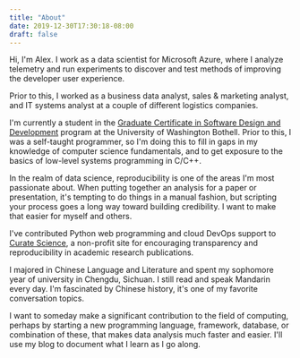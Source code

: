 ```yaml
---
title: "About"
date: 2019-12-30T17:30:18-08:00
draft: false
---
```


Hi, I'm Alex. I work as a data scientist for Microsoft Azure, where I analyze
telemetry and run experiments to discover and test methods of improving
the developer user experience.

Prior to this, I worked as a business data analyst, sales & marketing analyst,
and IT systems analyst at a couple of different logistics companies.

I'm currently a student in the
[Graduate Certificate in Software Design and Development](https://www.uwb.edu/stem/graduate/gcsdd)
program at the University of Washington Bothell.
Prior to this, I was a self-taught programmer, so I'm doing this to
fill in gaps in my knowledge of computer science fundamentals, and to get
exposure to the basics of low-level systems programming in C/C++.

In the realm of data science, reproducibility is one of the areas I'm most
passionate about. When putting together an analysis for a paper or presentation,
it's tempting to do things in a manual fashion, but scripting your process goes
a long way toward building credibility. I want to make that easier for myself
and others.

I've contributed Python web programming and cloud DevOps support to
[Curate Science](https://curatescience.org/), a non-profit site for encouraging
transparency and reproducibility in academic research publications.

I majored in Chinese Language and Literature and spent my sophomore year of
university in Chengdu, Sichuan. I still read and speak Mandarin every day.
I'm fascinated by Chinese history, it's one of my favorite conversation topics.

I want to someday make a significant contribution to the field of computing,
perhaps by starting a new programming language, framework, database, or
combination of these, that makes data analysis much faster and easier.
I'll use my blog to document what I learn as I go along.



